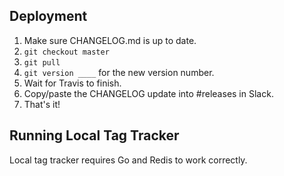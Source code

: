 ## Deployment

1. Make sure CHANGELOG.md is up to date.
2. `git checkout master`
3. `git pull`
4. `git version ____` for the new version number.
5. Wait for Travis to finish.
6. Copy/paste the CHANGELOG update into #releases in Slack.
7. That's it!

## Running Local Tag Tracker

Local tag tracker requires Go and Redis to work correctly.
